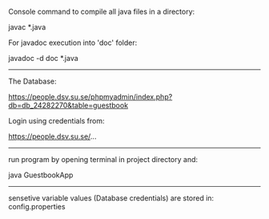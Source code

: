 Console command to compile all java files in a directory:

javac *.java

For javadoc execution into 'doc' folder:

javadoc -d doc *.java

___

The Database:

https://people.dsv.su.se/phpmyadmin/index.php?db=db_24282270&table=guestbook

Login using credentials from:

https://people.dsv.su.se/...

___

run program by opening terminal in project directory and:

java GuestbookApp

___

sensetive variable values (Database credentials) are stored in: 
config.properties